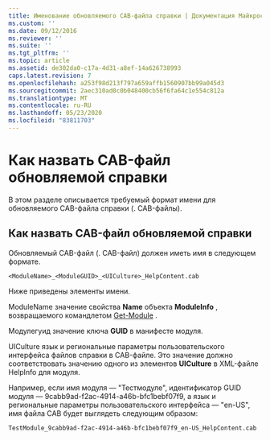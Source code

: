 ```yaml
---
title: Именование обновляемого CAB-файла справки | Документация Майкрософт
ms.custom: ''
ms.date: 09/12/2016
ms.reviewer: ''
ms.suite: ''
ms.tgt_pltfrm: ''
ms.topic: article
ms.assetid: de302da0-c17a-4d31-a8ef-14a626738993
caps.latest.revision: 7
ms.openlocfilehash: a253f98d213f797a659affb1560907bb99a045d3
ms.sourcegitcommit: 2aec310ad0c0b048400cb56f6fa64c1e554c812a
ms.translationtype: MT
ms.contentlocale: ru-RU
ms.lasthandoff: 05/23/2020
ms.locfileid: "83811703"
---
```

# <a name="how-to-name-an-updatable-help-cab-file"></a>Как назвать CAB-файл обновляемой справки

В этом разделе описывается требуемый формат имени для обновляемого CAB-файла справки (. CAB-файлы).

## <a name="how-to-name-an-updatable-help-cab-file"></a>Как назвать CAB-файл обновляемой справки

Обновляемый CAB-файл (. CAB-файл) должен иметь имя в следующем формате.

`<ModuleName>_<ModuleGUID>_<UICulture>_HelpContent.cab`

Ниже приведены элементы имени.

ModuleName значение свойства **Name** объекта **ModuleInfo** , возвращаемого командлетом [Get-Module](/powershell/module/Microsoft.PowerShell.Core/Get-Module) .

Модулегуид значение ключа **GUID** в манифесте модуля.

UICulture язык и региональные параметры пользовательского интерфейса файлов справки в CAB-файле. Это значение должно соответствовать значению одного из элементов **UICulture** в XML-файле HelpInfo для модуля.

Например, если имя модуля — "Тестмодуле", идентификатор GUID модуля — 9cabb9ad-f2ac-4914-a46b-bfc1bebf07f9, а язык и региональные параметры пользовательского интерфейса — "en-US", имя файла CAB будет выглядеть следующим образом:

`TestModule_9cabb9ad-f2ac-4914-a46b-bfc1bebf07f9_en-US_HelpContent.cab`
